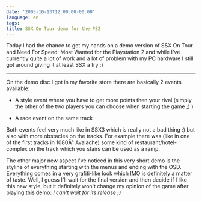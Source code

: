 ```yaml
---
date: '2005-10-13T12:00:00-00:00'
language: en
tags:
title: SSX On Tour demo for the PS2
---
```



Today I had the chance to get my hands on a demo version of SSX On Tour and Need For Speed: Most Wanted for the Playstation 2 and while I've currently quite a lot of work and a lot of problem with my PC hardware I still got around giving it at least SSX a try :)

-------------------------------



On the demo disc I got in my favorite store there are basically 2 events available:



* A style event where you have to get more points then your rival (simply the other of the two players you can choose when starting the game ;) )

* A race event on the same track



Both events feel very much like in SSX3 which is really not a bad thing :) but also with more obstacles on the tracks. For example there was (like in one of the first tracks in 1080Â° Avalache) some kind of restaurant/hotel-complex on the track which you stairs can be used as a ramp.



The other major new aspect I've noticed in this very short demo is the styline of everything starting with the menus and ending with the OSD. Everything comes in a very grafiti-like look which IMO is definitely a matter of taste. Well, I guess I'll wait for the final version and then decide if I like this new style, but it definitely won't change my opinion of the game after playing this demo: <em>I can't wait for its release ;) </em>